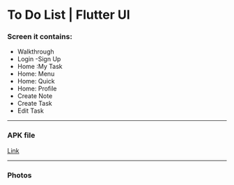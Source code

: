 <h1>
        To Do List | Flutter UI
    </h1>
    <h3>
        Screen it contains:
    </h3>
    <ul>
        <li>
            Walkthrough
        </li>
        <li>
            Login -Sign Up
        </li>
        <li>
            Home :My Task
        </li>
        <li>
            Home: Menu
        </li>
        <li>
            Home: Quick
        </li>
        <li>
            Home: Profile
        </li>
        <li>
            Create Note
        </li>
        <li>
            Create Task
        </li>
        <li>
            Edit Task
        </li>
    </ul>
    <hr>
    <h3> APK file </h3>
    <a href="https://drive.google.com/file/d/19dc5tmUUREsKV9zmXa3bcFmDqi4TBNbx/view?usp=sharing">Link</a>
    <hr>
    <h3> Photos </h3>
    <img src="https://raw.githubusercontent.com/Tu98-math/todolist/main/EP-01.png" alt="">
    <img src="https://raw.githubusercontent.com/Tu98-math/todolist/main/EP-02.png" alt="">
    <img src="https://raw.githubusercontent.com/Tu98-math/todolist/main/EP-03.png" alt="">
    <img src="https://raw.githubusercontent.com/Tu98-math/todolist/main/EP-04.png" alt="">
    <img src="https://raw.githubusercontent.com/Tu98-math/todolist/main/EP-05.png" alt="">
    <img src="https://raw.githubusercontent.com/Tu98-math/todolist/main/EP-06.png" alt="">
    <img src="https://raw.githubusercontent.com/Tu98-math/todolist/main/EP-07.png" alt="">
    <img src="https://raw.githubusercontent.com/Tu98-math/todolist/main/EP-08.png" alt="">
    <img src="https://raw.githubusercontent.com/Tu98-math/todolist/main/EP-09.png" alt="">
